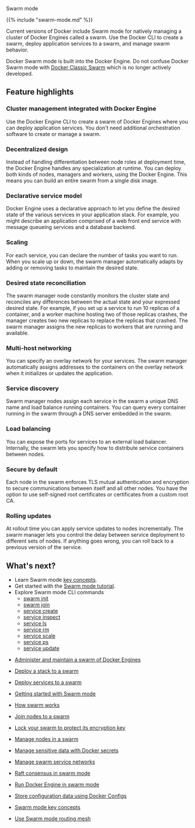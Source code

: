 Swarm mode


{{% include "swarm-mode.md" %}}

Current versions of Docker include Swarm mode for natively managing a cluster
of Docker Engines called a swarm. Use the Docker CLI to create a swarm, deploy
application services to a swarm, and manage swarm behavior.

Docker Swarm mode is built into the Docker Engine. Do not confuse Docker Swarm mode
with [Docker Classic Swarm](https://github.com/docker/classicswarm)
which is no longer actively developed.

## Feature highlights

### Cluster management integrated with Docker Engine

Use the Docker Engine CLI to create a swarm of Docker Engines where you can deploy application
services. You don't need additional orchestration software to create or manage
a swarm.

### Decentralized design

Instead of handling differentiation between node roles at deployment time, the Docker Engine handles any specialization at runtime. You can deploy both kinds of nodes, managers and workers, using the
Docker Engine. This means you can build an entire swarm from a single disk
image.

### Declarative service model

Docker Engine uses a declarative approach to
let you define the desired state of the various services in your application
stack. For example, you might describe an application comprised of a web front
end service with message queueing services and a database backend.

### Scaling 

For each service, you can declare the number of tasks you want to
run. When you scale up or down, the swarm manager automatically adapts by
adding or removing tasks to maintain the desired state.

### Desired state reconciliation

The swarm manager node constantly monitors
the cluster state and reconciles any differences between the actual state and your
expressed desired state. For example, if you set up a service to run 10
replicas of a container, and a worker machine hosting two of those replicas
crashes, the manager creates two new replicas to replace the replicas that
crashed. The swarm manager assigns the new replicas to workers that are
running and available.

### Multi-host networking

You can specify an overlay network for your
services. The swarm manager automatically assigns addresses to the containers
on the overlay network when it initializes or updates the application.

### Service discovery

Swarm manager nodes assign each service in the swarm a
unique DNS name and load balance running containers. You can query every
container running in the swarm through a DNS server embedded in the swarm.

### Load balancing

You can expose the ports for services to an
external load balancer. Internally, the swarm lets you specify how to distribute
service containers between nodes.

### Secure by default

Each node in the swarm enforces TLS mutual
authentication and encryption to secure communications between itself and all
other nodes. You have the option to use self-signed root certificates or
certificates from a custom root CA.

### Rolling updates

At rollout time you can apply service updates to nodes
incrementally. The swarm manager lets you control the delay between service
deployment to different sets of nodes. If anything goes wrong, you can
roll back to a previous version of the service.

## What's next?

* Learn Swarm mode [key concepts](key-concepts.md).
* Get started with the [Swarm mode tutorial](swarm-tutorial/_index.md).
* Explore Swarm mode CLI commands
  * [swarm init](/reference/cli/docker/swarm/init.md)
  * [swarm join](/reference/cli/docker/swarm/join.md)
  * [service create](/reference/cli/docker/service/create.md)
  * [service inspect](/reference/cli/docker/service/inspect.md)
  * [service ls](/reference/cli/docker/service/ls.md)
  * [service rm](/reference/cli/docker/service/rm.md)
  * [service scale](/reference/cli/docker/service/scale.md)
  * [service ps](/reference/cli/docker/service/ps.md)
  * [service update](/reference/cli/docker/service/update.md)



- [Administer and maintain a swarm of Docker Engines](https://docs.docker.com/engine/swarm/admin_guide/)

- [Deploy a stack to a swarm](https://docs.docker.com/engine/swarm/stack-deploy/)

- [Deploy services to a swarm](https://docs.docker.com/engine/swarm/services/)

- [Getting started with Swarm mode](https://docs.docker.com/engine/swarm/swarm-tutorial/)

- [How swarm works](https://docs.docker.com)

- [Join nodes to a swarm](https://docs.docker.com/engine/swarm/join-nodes/)

- [Lock your swarm to protect its encryption key](https://docs.docker.com/engine/swarm/swarm_manager_locking/)

- [Manage nodes in a swarm](https://docs.docker.com/engine/swarm/manage-nodes/)

- [Manage sensitive data with Docker secrets](https://docs.docker.com/engine/swarm/secrets/)

- [Manage swarm service networks](https://docs.docker.com/engine/swarm/networking/)

- [Raft consensus in swarm mode](https://docs.docker.com/engine/swarm/raft/)

- [Run Docker Engine in swarm mode](https://docs.docker.com/engine/swarm/swarm-mode/)

- [Store configuration data using Docker Configs](https://docs.docker.com/engine/swarm/configs/)

- [Swarm mode key concepts](https://docs.docker.com/engine/swarm/key-concepts/)

- [Use Swarm mode routing mesh](https://docs.docker.com/engine/swarm/ingress/)

